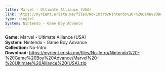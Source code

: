 ```yaml
---
title: Marvel - Ultimate Alliance (USA)
link: https://myrient.erista.me/files/No-Intro/Nintendo%20-%20Game%20Boy%20Advance/Marvel%20-%20Ultimate%20Alliance%20(USA).zip
type: single1
System: Nintendo - Game Boy Advance
---
```

<b>Game:</b> Marvel - Ultimate Alliance (USA)<br>
<b>System:</b> Nintendo - Game Boy Advance<br>
<b>Collection:</b> No-Intro<br>
<b>Download:</b> https://myrient.erista.me/files/No-Intro/Nintendo%20-%20Game%20Boy%20Advance/Marvel%20-%20Ultimate%20Alliance%20(USA).zip